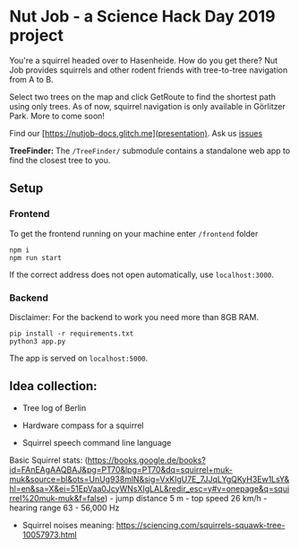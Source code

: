 # Nut Job - a Science Hack Day 2019 project

You're a squirrel headed over to Hasenheide. How do you get there? 
Nut Job provides squirrels and other rodent friends with tree-to-tree navigation from A to B.

Select two trees on the map and click GetRoute to find the shortest path using only trees.
As of now, squirrel navigation is only available in Görlitzer Park. More to come soon!

Find our [https://nutjob-docs.glitch.me](presentation). Ask us [issues](https://github.com/Liptoon/eichhoernchen-shdb2019/issues)

**TreeFinder:** The `/TreeFinder/` submodule contains a standalone web app to find the closest tree to you.

## Setup

### Frontend 
To get the frontend running on your machine enter `/frontend` folder 
```
npm i
npm run start
```
If the correct address does not open automatically, use `localhost:3000`.

### Backend
Disclaimer: For the backend to work you need more than 8GB RAM. 
```
pip install -r requirements.txt
python3 app.py
```
The app is served on `localhost:5000`.

## Idea collection:

- Tree log of Berlin

- Hardware compass for a squirrel

- Squirrel speech command line language

Basic Squirrel stats:
    (https://books.google.de/books?id=FAnEAgAAQBAJ&pg=PT70&lpg=PT70&dq=squirrel+muk-muk&source=bl&ots=UnUg938mlN&sig=VxKlgU7E_7JJqLYgQKyH3Ew1LsY&hl=en&sa=X&ei=51EpVaa0JcyWNsXIgLAL&redir_esc=y#v=onepage&q=squirrel%20muk-muk&f=false)
    - jump distance 5 m
    - top speed 26 km/h
    - hearing range 63 - 56,000 Hz
    
- Squirrel noises meaning:
    https://sciencing.com/squirrels-squawk-tree-10057973.html
    
